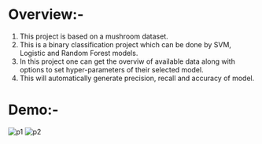 # Overview:-
1. This project is based on a mushroom dataset.
2. This is a binary classification project which can be done by SVM, Logistic and Random Forest models.
3. In this project one can get the overviw of available data along with options to set hyper-parameters of their selected model.
4. This will automatically generate precision, recall and accuracy of model.

# Demo:-
![p1](https://github.com/Sanyam-Shandilya/binary-classification-mushrooms/assets/106344462/fe20290d-8afe-4891-b5f3-3abf46634a61)
![p2](https://github.com/Sanyam-Shandilya/binary-classification-mushrooms/assets/106344462/e4655a8a-42d9-47ce-b69b-db15bcf6f250)
